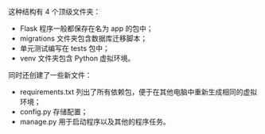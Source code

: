 这种结构有 4 个顶级文件夹：
* Flask 程序一般都保存在名为 app 的包中；
* migrations 文件夹包含数据库迁移脚本；
* 单元测试编写在 tests 包中；
* venv 文件夹包含 Python 虚拟环境。

同时还创建了一些新文件：
* requirements.txt 列出了所有依赖包，便于在其他电脑中重新生成相同的虚拟环境；
* config.py 存储配置；
* manage.py 用于启动程序以及其他的程序任务。
